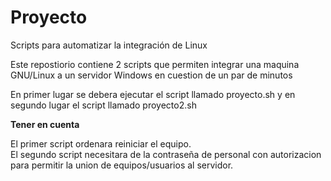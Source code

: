 # Proyecto
Scripts para automatizar la integración de Linux

Este repostiorio contiene 2 scripts que permiten integrar una maquina GNU/Linux a un servidor Windows en cuestion de un par de minutos

En primer lugar se debera ejecutar el script llamado proyecto.sh y en segundo lugar el script llamado proyecto2.sh

**Tener en cuenta**

El primer script ordenara reiniciar el equipo.
<br>
El segundo script necesitara de la contraseña de personal con autorizacion para permitir la union de equipos/usuarios al servidor.
